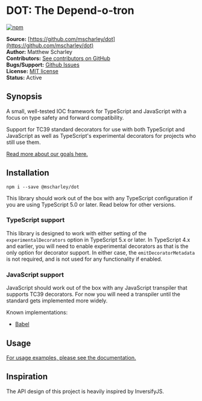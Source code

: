 # DOT: The Depend-o-tron

[![npm](https://img.shields.io/npm/v/@mscharley/dot.svg)](https://www.npmjs.com/package/@mscharley/dot)

**Source:** [https://github.com/mscharley/dot](https://github.com/mscharley/dot)  
**Author:** Matthew Scharley  
**Contributors:** [See contributors on GitHub][gh-contrib]  
**Bugs/Support:** [Github Issues][gh-issues]  
**License:** [MIT license][license]  
**Status:** Active

## Synopsis

A small, well-tested IOC framework for TypeScript and JavaScript with a focus on type safety and forward compatibility.

Support for TC39 standard decorators for use with both TypeScript and JavaScript as well as TypeScript's experimental decorators for projects who still use them.

[Read more about our goals here.](https://github.com/mscharley/dot/discussions/39)

## Installation

    npm i --save @mscharley/dot

This library should work out of the box with any TypeScript configuration if you are using TypeScript 5.0 or later. Read below for other versions.

### TypeScript support

This library is designed to work with either setting of the `experimentalDecorators` option in TypeScript 5.x or later. In TypeScript 4.x and earlier, you will need to enable experimental decorators as that is the only option for decorator support. In either case, the `emitDecoratorMetadata` is not required, and is not used for any functionality if enabled.

### JavaScript support

JavaScript should work out of the box with any JavaScript transpiler that supports TC39 decorators. For now you will need a transpiler until the standard gets implemented more widely.

Known implementations:

- [Babel](https://babeljs.io/docs/babel-plugin-proposal-decorators)

## Usage

[For usage examples, please see the documentation.](https://mscharley.github.io/dot/dot.html#example)

## Inspiration

The API design of this project is heavily inspired by InversifyJS.

[gh-contrib]: https://github.com/mscharley/dot/graphs/contributors
[gh-issues]: https://github.com/mscharley/dot/issues
[license]: https://github.com/mscharley/dot/blob/master/LICENSE
